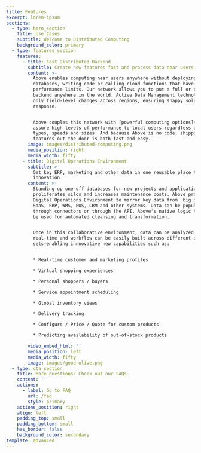 ```yaml
---
title: Features
excerpt: lorem-ipsum
sections:
  - type: hero_section
    title: Use Cases
    subtitle: Welcome to Distributed Computing
    background_color: primary
  - type: features_section
    features:
      - title: Fast Distributed Backend
        subtitle: Create new features fast and process data near users
        content: >-
          Above enables computing near users anywhere without deploying
          databases, writing code or calling cloud functions that have
          performance limits. Our network allows you to put a full or partial
          backend anywhere in the world. Active Data Management technology syncs
          only field-level changes across regions, ensuring snappy solution-wide
          response. 


          Above couples this network with [powerful computing options](/faq) to
          assure high levels of performance to local users regardless of data
          types, speeds and sizes. And because Above is no code, shipping new
          features out the door is both fast and easy.
        image: images/distributed-computing.png
        media_position: right
        media_width: fifty
      - title: Digital Operations Environment
        subtitle: >-
          Get key ERP, marketing and other data in one reusable place to power
          innovation
        content: >+
          Standing up one-off databases for new projects and applications
          proliferates silos and increases maintenance costs. Above provides a
          Digital Operations Environment to mirror key data from  big iron,
          SaaS, ERP, WMS, POS, CRM and other systems. Data can be populated
          through connectors or through the API. Above's native logic tools can
          be used for automated cleansing and transformation.


          Once in this collaborative environment, data can be analyzed in
          real-time and workflow can be easily built across different data
          sets—enabling innnovative new capabilities such as:


          * Real-time customer and marketing profiles 

          * Virtual shopping experiences

          * Personal shoppers / buyers

          * Service appointment scheduling

          * Global inventory views

          * Delivery tracking

          * Configure / Price / Quote for custom products

          * Predicting availability of out-of-stock products

        video_embed_html: ''
        media_position: left
        media_width: fifty
        image: images/good-olive.png
  - type: cta_section
    title: More questions? Check out our FAQs.
    content: ''
    actions:
      - label: Go to FAQ
        url: /faq
        style: primary
    actions_position: right
    align: left
    padding_top: small
    padding_bottom: small
    has_border: false
    background_color: secondary
template: advanced
---
```

